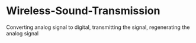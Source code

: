 # Wireless-Sound-Transmission
Converting analog signal to digital, transmitting the signal, regenerating the analog signal
